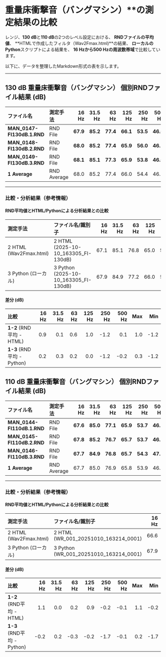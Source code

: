 # 重量床衝撃音（バングマシン）**の測定結果の比較

レンジ、**130 dB**と**110 dB**の2つのレベル設定における、
**RNDファイルの平均値**、
**HTMLで作成したフィルタ（Wav2Fmax.html)**の結果、
**ローカルのPython**スクリプトによる結果を、
**16 Hzから500 Hzの周波数帯域**で比較しています。

以下に、データを整理したMarkdown形式の表を示します。

***

## 130 dB 重量床衝撃音（バングマシン） 個別RNDファイル結果 (dB)

| ファイル名 | 測定手法 | 16 Hz | 31.5 Hz | 63 Hz | 125 Hz | 250 Hz | 500 Hz |
| :--- | :--- | ---: | ---: | ---: | ---: | ---: | ---: |
| **MAN\_0147-FI130dB.1.RND** | RND File | **67.9** | **85.2** | **77.4** | **66.1** | **53.5** | **46.0** |
| **MAN\_0148-FI130dB.2.RND** | RND File | **68.0** | **85.2** | **77.4** | **65.9** | **56.0** | **46.5** |
| **MAN\_0149-FI130dB.3.RND** | RND File | **68.1** | **85.1** | **77.3** | **65.9** | **53.8** | **46.6** |
| **1 Average** | RND Average | 68.0 | 85.2 | 77.4 | 66.0 | 54.4 | 46.4 |

***

### 比較・分析結果（参考情報）

#### RND平均値とHTML/Pythonによる分析結果との比較

| 測定手法 | ファイル名/識別子 | 16 Hz | 31.5 Hz | 63 Hz | 125 Hz | 250 Hz | 500 Hz |
| :--- | :--- | ---: | ---: | ---: | ---: | ---: | ---: |
| 2 HTML (Wav2Fmax.html) | 2 HTML (2025-10-10\_163305\_FI-130dB) | 67.1 | 85.1 | 76.8 | 65.0 | 55.6 | 46.3 |
| 3 Python (ローカル) | 3 Python (2025-10-10\_163305\_FI-130dB) | 67.9 | 84.9 | 77.2 | 66.0 | 55.6 | 46.6 |

#### 差分 (dB)

| 比較 | 16 Hz | 31.5 Hz | 63 Hz | 125 Hz | 250 Hz | 500 Hz | Max | Min |
| :--- | ---: | ---: | ---: | ---: | ---: | ---: | ---: | ---: |
| **1-2** (RND平均 - HTML) | 0.9 | 0.1 | 0.6 | 1.0 | -1.2 | 0.1 | 1.0 | -1.2 |
| **1-3** (RND平均 - Python) | 0.2 | 0.3 | 0.2 | 0.0 | -1.2 | -0.2 | 0.3 | -1.2 |


## 110 dB 重量床衝撃音（バングマシン） 個別RNDファイル結果 (dB)

| ファイル名 | 測定手法 | 16 Hz | 31.5 Hz | 63 Hz | 125 Hz | 250 Hz | 500 Hz |
| :--- | :--- | ---: | ---: | ---: | ---: | ---: | ---: |
| **MAN\_0144-FI110dB.1.RND** | RND File | **67.6** | **85.0** | **77.1** | **65.9** | **53.7** | **46.1** |
| **MAN\_0145-FI110dB.2.RND** | RND File | **67.8** | **85.2** | **76.7** | **65.7** | **53.7** | **46.2** |
| **MAN\_0146-FI110dB.3.RND** | RND File | **67.7** | **84.9** | **76.8** | **65.7** | **54.3** | **47.1** |
| **1 Average** | RND Average | 67.7 | 85.0 | 76.9 | 65.8 | 53.9 | 46.5 |

***

### 比較・分析結果（参考情報）

#### RND平均値とHTML/Pythonによる分析結果との比較

| 測定手法 | ファイル名/識別子 | 16 Hz | 31.5 Hz | 63 Hz | 125 Hz | 250 Hz | 500 Hz |
| :--- | :--- | ---: | ---: | ---: | ---: | ---: | ---: |
| 2 HTML (Wav2Fmax.html) | 2 HTML (WR\_001\_20251010\_163214\_0001) | 66.6 | 85.0 | 76.7 | 64.9 | 54.1 | 46.6 |
| 3 Python (ローカル) | 3 Python (WR\_001\_20251010\_163214\_0001) | 67.9 | 84.9 | 77.2 | 66.0 | 55.6 | 46.6 |

#### 差分 (dB)

| 比較 | 16 Hz | 31.5 Hz | 63 Hz | 125 Hz | 250 Hz | 500 Hz | Max | Min |
| :--- | ---: | ---: | ---: | ---: | ---: | ---: | ---: | ---: |
| **1-2** (RND平均 - HTML) | 1.1 | 0.0 | 0.2 | 0.9 | -0.2 | -0.1 | 1.1 | -0.2 |
| **1-3** (RND平均 - Python) | -0.2 | 0.2 | -0.3 | -0.2 | -1.7 | -0.1 | 0.2 | -1.7 |
